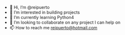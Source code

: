 - 👋 Hi, I’m @reipuerto
- 👀 I’m interested in building projects
- 🌱 I’m currently learning Python4
- 💞️ I’m looking to collaborate on any project I can help on
- 📫 How to reach me reipuerto@hotmail.com

<!---
reipuerto/reipuerto is a ✨ special ✨ repository because its `README.md` (this file) appears on your GitHub profile.
You can click the Preview link to take a look at your changes.
--->
